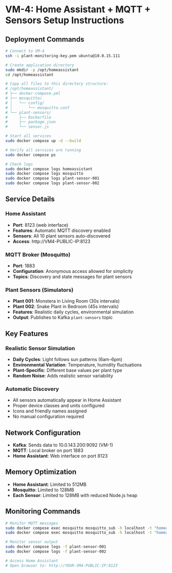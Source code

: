 # VM-4: Home Assistant + MQTT + Sensors Setup Instructions

## Deployment Commands

```bash
# Connect to VM-4
ssh -i plant-monitoring-key.pem ubuntu@10.0.15.111

# Create application directory
sudo mkdir -p /opt/homeassistant
cd /opt/homeassistant

# Copy all files to this directory structure:
# /opt/homeassistant/
# ├── docker-compose.yml
# ├── mosquitto/
# │   └── config/
# │       └── mosquitto.conf
# └── plant-sensors/
#     ├── Dockerfile
#     ├── package.json
#     └── sensor.js

# Start all services
sudo docker compose up -d --build

# Verify all services are running
sudo docker compose ps

# Check logs
sudo docker compose logs homeassistant
sudo docker compose logs mosquitto
sudo docker compose logs plant-sensor-001
sudo docker compose logs plant-sensor-002
```

## Service Details

### Home Assistant
- **Port**: 8123 (web interface)
- **Features**: Automatic MQTT discovery enabled
- **Sensors**: All 10 plant sensors auto-discovered
- **Access**: http://VM4-PUBLIC-IP:8123

### MQTT Broker (Mosquitto)
- **Port**: 1883
- **Configuration**: Anonymous access allowed for simplicity
- **Topics**: Discovery and state messages for plant sensors

### Plant Sensors (Simulators)
- **Plant 001**: Monstera in Living Room (30s intervals)
- **Plant 002**: Snake Plant in Bedroom (45s intervals)
- **Features**: Realistic daily cycles, environmental simulation
- **Output**: Publishes to Kafka `plant-sensors` topic

## Key Features

### Realistic Sensor Simulation
- **Daily Cycles**: Light follows sun patterns (6am-6pm)
- **Environmental Variation**: Temperature, humidity fluctuations
- **Plant-Specific**: Different base values per plant type
- **Random Noise**: Adds realistic sensor variability

### Automatic Discovery
- All sensors automatically appear in Home Assistant
- Proper device classes and units configured
- Icons and friendly names assigned
- No manual configuration required

## Network Configuration

- **Kafka**: Sends data to 10.0.143.200:9092 (VM-1)
- **MQTT**: Local broker on port 1883
- **Home Assistant**: Web interface on port 8123

## Memory Optimization

- **Home Assistant**: Limited to 512MB
- **Mosquitto**: Limited to 128MB  
- **Each Sensor**: Limited to 128MB with reduced Node.js heap

## Monitoring Commands

```bash
# Monitor MQTT messages
sudo docker compose exec mosquitto mosquitto_sub -h localhost -t "homeassistant/sensor/+/config" -v
sudo docker compose exec mosquitto mosquitto_sub -h localhost -t "homeassistant/sensor/+/state" -v

# Monitor sensor output
sudo docker compose logs -f plant-sensor-001
sudo docker compose logs -f plant-sensor-002

# Access Home Assistant
# Open browser to: http://YOUR-VM4-PUBLIC-IP:8123
```
